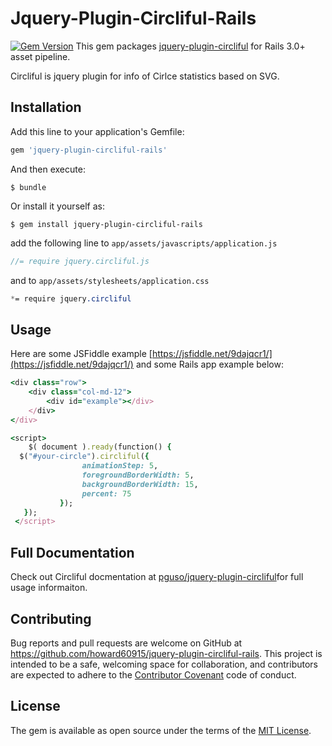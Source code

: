 # Jquery-Plugin-Circliful-Rails
[![Gem Version](https://badge.fury.io/rb/jquery-plugin-circliful-rails.svg)](https://badge.fury.io/rb/jquery-plugin-circliful-rails)
This gem  packages  [jquery-plugin-circliful](https://github.com/pguso/jquery-plugin-circliful) for Rails 3.0+ asset pipeline.

Circliful is jquery plugin for info of Cirlce statistics based on SVG.


## Installation

Add this line to your application's Gemfile:

```ruby
gem 'jquery-plugin-circliful-rails'
```

And then execute:

    $ bundle

Or install it yourself as:

    $ gem install jquery-plugin-circliful-rails

add the following line to ```app/assets/javascripts/application.js```
```javascript
//= require jquery.circliful.js
```
and to ```app/assets/stylesheets/application.css```
```css
*= require jquery.circliful
```

## Usage

Here are some JSFiddle example [https://jsfiddle.net/9dajqcr1/](https://jsfiddle.net/9dajqcr1/)
and some Rails app example below:
```ruby
<div class="row">
    <div class="col-md-12">
        <div id="example"></div>
    </div>
</div>
```
```ruby
<script>
    $( document ).ready(function() {
  $("#your-circle").circliful({
                animationStep: 5,
                foregroundBorderWidth: 5,
                backgroundBorderWidth: 15,
                percent: 75
           });
   });
 </script>
```
## Full Documentation
Check out Circliful docmentation at [pguso/jquery-plugin-circliful](https://github.com/pguso/jquery-plugin-circliful)for full usage informaiton.

## Contributing

Bug reports and pull requests are welcome on GitHub at https://github.com/howard60915/jquery-plugin-circliful-rails. This project is intended to be a safe, welcoming space for collaboration, and contributors are expected to adhere to the [Contributor Covenant](http://contributor-covenant.org) code of conduct.


## License

The gem is available as open source under the terms of the [MIT License](http://opensource.org/licenses/MIT).

